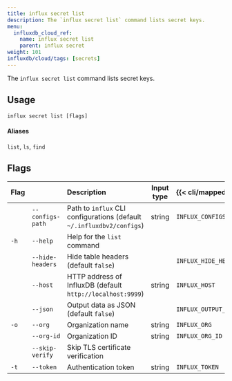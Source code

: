 ```yaml
---
title: influx secret list
description: The `influx secret list` command lists secret keys.
menu:
  influxdb_cloud_ref:
    name: influx secret list
    parent: influx secret
weight: 101
influxdb/cloud/tags: [secrets]
---
```


The `influx secret list` command lists secret keys.

## Usage
```
influx secret list [flags]
```

#### Aliases
`list`, `ls`, `find`

## Flags
| Flag |                  | Description                                                           | Input type | {{< cli/mapped >}}    |
|:---- |:---              |:-----------                                                           |:----------:|:------------------    |
|      | `--configs-path` | Path to `influx` CLI configurations (default `~/.influxdbv2/configs`) | string     |`INFLUX_CONFIGS_PATH`  |
| `-h` | `--help`         | Help for the `list` command                                           |            |                       |
|      | `--hide-headers` | Hide table headers (default `false`)                                  |            | `INFLUX_HIDE_HEADERS` |
|      | `--host`         | HTTP address of InfluxDB (default `http://localhost:9999`)            | string     | `INFLUX_HOST`         |
|      | `--json`         | Output data as JSON (default `false`)                                 |            | `INFLUX_OUTPUT_JSON`  |
| `-o` | `--org`          | Organization name                                                     | string     | `INFLUX_ORG`          |
|      | `--org-id`       | Organization ID                                                       | string     | `INFLUX_ORG_ID`       |
|      | `--skip-verify`  | Skip TLS certificate verification                                     |            |                       |
| `-t` | `--token`        | Authentication token                                                  | string     | `INFLUX_TOKEN`        |
